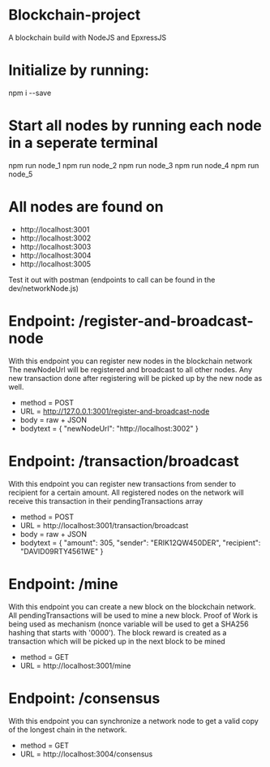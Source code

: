 # Blockchain-project
A blockchain build with NodeJS and EpxressJS

# Initialize by running:
npm i --save

# Start all nodes by running each node in a seperate terminal
npm run node_1
npm run node_2
npm run node_3
npm run node_4
npm run node_5

# All nodes are found on 
- http://localhost:3001
- http://localhost:3002
- http://localhost:3003
- http://localhost:3004
- http://localhost:3005

Test it out with postman (endpoints to call can be found in the dev/networkNode.js)

# Endpoint: /register-and-broadcast-node
With this endpoint you can register new nodes in the blockchain network
The newNodeUrl will be registered and broadcast to all other nodes.
Any new transaction done after registering will be picked up by the new node as well.

- method = POST
- URL = http://127.0.0.1:3001/register-and-broadcast-node
- body = raw + JSON
- bodytext = 
{
    "newNodeUrl": "http://localhost:3002"
}

# Endpoint: /transaction/broadcast
With this endpoint you can register new transactions from sender to recipient for a certain amount.
All registered nodes on the network will receive this transaction in their pendingTransactions array

- method = POST
- URL = http://localhost:3001/transaction/broadcast
- body = raw + JSON
- bodytext = 
{
    "amount": 305,
    "sender": "ERIK12QW450DER",
    "recipient": "DAVID09RTY4561WE"
}

# Endpoint: /mine
With this endpoint you can create a new block on the blockchain network. All pendingTransactions will be used
to mine a new block. Proof of Work is being used as mechanism (nonce variable will be used to get a SHA256 hashing
that starts with '0000'). The block reward is created as a transaction which will be picked up in the next block to be mined

- method = GET
- URL = http://localhost:3001/mine

# Endpoint: /consensus
With this endpoint you can synchronize a network node to get a valid copy of the longest chain in the network.

- method = GET
- URL = http://localhost:3004/consensus






